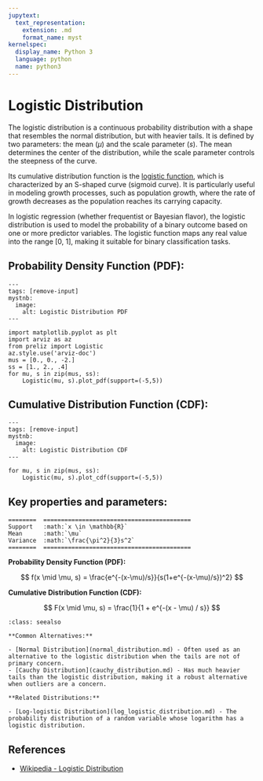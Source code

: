 ```yaml
---
jupytext:
  text_representation:
    extension: .md
    format_name: myst
kernelspec:
  display_name: Python 3
  language: python
  name: python3
---
```

# Logistic Distribution

The logistic distribution is a continuous probability distribution with a shape that resembles the normal distribution, but with heavier tails. It is defined by two parameters: the mean ($\mu$) and the scale parameter ($s$). The mean determines the center of the distribution, while the scale parameter controls the steepness of the curve.

Its cumulative distribution function is the [logistic function](https://en.wikipedia.org/wiki/Logistic_function), which is characterized by an S-shaped curve (sigmoid curve). It is particularly useful in modeling growth processes, such as population growth, where the rate of growth decreases as the population reaches its carrying capacity. 

In logistic regression (whether frequentist or Bayesian flavor), the logistic distribution is used to model the probability of a binary outcome based on one or more predictor variables. The logistic function maps any real value into the range [0, 1], making it suitable for binary classification tasks. 

## Probability Density Function (PDF):

```{code-cell}
---
tags: [remove-input]
mystnb:
  image:
    alt: Logistic Distribution PDF
---

import matplotlib.pyplot as plt
import arviz as az
from preliz import Logistic
az.style.use('arviz-doc')
mus = [0., 0., -2.]
ss = [1., 2., .4]
for mu, s in zip(mus, ss):
    Logistic(mu, s).plot_pdf(support=(-5,5))
```

## Cumulative Distribution Function (CDF):

```{code-cell}
---
tags: [remove-input]
mystnb:
  image:
    alt: Logistic Distribution CDF
---

for mu, s in zip(mus, ss):
    Logistic(mu, s).plot_cdf(support=(-5,5))
```


## Key properties and parameters:

```{eval-rst}
========  ==========================================
Support   :math:`x \in \mathbb{R}`
Mean      :math:`\mu`
Variance  :math:`\frac{\pi^2}{3}s^2`
========  ==========================================
```

**Probability Density Function (PDF):**


$$
f(x \mid \mu, s) = 
\frac{e^{-(x-\mu)/s}}{s(1+e^{-(x-\mu)/s})^2}
$$

**Cumulative Distribution Function (CDF):**

$$
F(x \mid \mu, s) = \frac{1}{1 + e^{-(x - \mu) / s}}
$$

```{seealso}
:class: seealso

**Common Alternatives:**

- [Normal Distribution](normal_distribution.md) - Often used as an alternative to the logistic distribution when the tails are not of primary concern.
- [Cauchy Distribution](cauchy_distribution.md) - Has much heavier tails than the logistic distribution, making it a robust alternative when outliers are a concern.

**Related Distributions:**

- [Log-logistic Distribution](log_logistic_distribution.md) - The probability distribution of a random variable whose logarithm has a logistic distribution.
```

## References

- [Wikipedia - Logistic Distribution](https://en.wikipedia.org/wiki/Logistic_distribution)